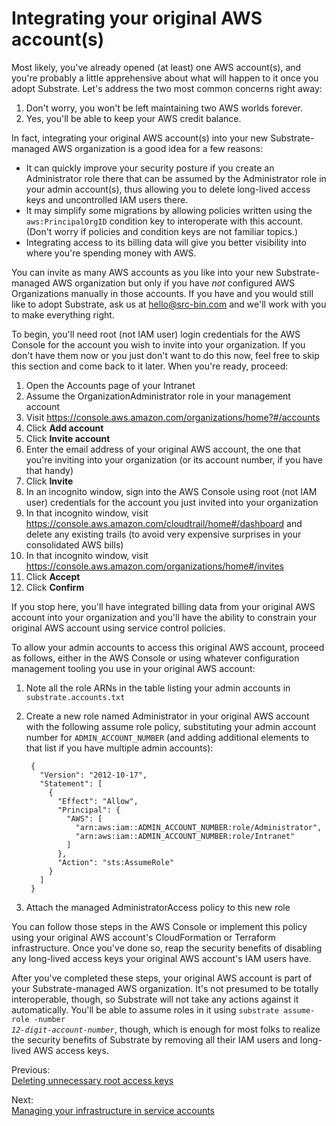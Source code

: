 # Integrating your original AWS account(s)

Most likely, you've already opened (at least) one AWS account(s), and you're probably a little apprehensive about what will happen to it once you adopt Substrate. Let's address the two most common concerns right away:

1. Don't worry, you won't be left maintaining two AWS worlds forever.
2. Yes, you'll be able to keep your AWS credit balance.

In fact, integrating your original AWS account(s) into your new Substrate-managed AWS organization is a good idea for a few reasons:

- It can quickly improve your security posture if you create an Administrator role there that can be assumed by the Administrator role in your admin account(s), thus allowing you to delete long-lived access keys and uncontrolled IAM users there.
- It may simplify some migrations by allowing policies written using the `aws:PrincipalOrgID` condition key to interoperate with this account. (Don't worry if policies and condition keys are not familiar topics.)
- Integrating access to its billing data will give you better visibility into where you're spending money with AWS.

You can invite as many AWS accounts as you like into your new Substrate-managed AWS organization but only if you have _not_ configured AWS Organizations manually in those accounts. If you have and you would still like to adopt Substrate, ask us at <hello@src-bin.com> and we'll work with you to make everything right.

To begin, you'll need root (not IAM user) login credentials for the AWS Console for the account you wish to invite into your organization. If you don't have them now or you just don't want to do this now, feel free to skip this section and come back to it later. When you're ready, proceed:

1. Open the Accounts page of your Intranet
2. Assume the OrganizationAdministrator role in your management account
3. Visit <https://console.aws.amazon.com/organizations/home?#/accounts>
4. Click **Add account**
5. Click **Invite account**
6. Enter the email address of your original AWS account, the one that you're inviting into your organization (or its account number, if you have that handy)
7. Click **Invite**
8. In an incognito window, sign into the AWS Console using root (not IAM user) credentials for the account you just invited into your organization
9. In that incognito window, visit <https://console.aws.amazon.com/cloudtrail/home#/dashboard> and delete any existing trails (to avoid very expensive surprises in your consolidated AWS bills)
10. In that incognito window, visit <https://console.aws.amazon.com/organizations/home#/invites>
11. Click **Accept**
12. Click **Confirm**

If you stop here, you'll have integrated billing data from your original AWS account into your organization and you'll have the ability to constrain your original AWS account using service control policies.

To allow your admin accounts to access this original AWS account, proceed as follows, either in the AWS Console or using whatever configuration management tooling you use in your original AWS account:

1. Note all the role ARNs in the table listing your admin accounts in `substrate.accounts.txt`
2. Create a new role named Administrator in your original AWS account with the following assume role policy, substituting your admin account number for `ADMIN_ACCOUNT_NUMBER` (and adding additional elements to that list if you have multiple admin accounts):

        {
          "Version": "2012-10-17",
          "Statement": [
            {
              "Effect": "Allow",
              "Principal": {
                "AWS": [
                  "arn:aws:iam::ADMIN_ACCOUNT_NUMBER:role/Administrator",
                  "arn:aws:iam::ADMIN_ACCOUNT_NUMBER:role/Intranet"
                ]
              },
              "Action": "sts:AssumeRole"
            }
          ]
        }

3. Attach the managed AdministratorAccess policy to this new role

You can follow those steps in the AWS Console or implement this policy using your original AWS account's CloudFormation or Terraform infrastructure. Once you've done so, reap the security benefits of disabling any long-lived access keys your original AWS account's IAM users have.

After you've completed these steps, your original AWS account is part of your Substrate-managed AWS organization. It's not presumed to be totally interoperable, though, so Substrate will not take any actions against it automatically. You'll be able to assume roles in it using <code>substrate assume-role -number <em>12-digit-account-number</em></code>, though, which is enough for most folks to realize the security benefits of Substrate by removing all their IAM users and long-lived AWS access keys.

<section class="table">
    <section id="previous">
        <p>Previous:<br><a href="../deleting-unnecessary-root-access-keys/">Deleting unnecessary root access keys</a></p>
    </section>
    <section id="next">
        <p>Next:<br><a href="../managing-your-infrastructure-in-service-accounts/">Managing your infrastructure in service accounts</a></p>
    </section>
</section>
